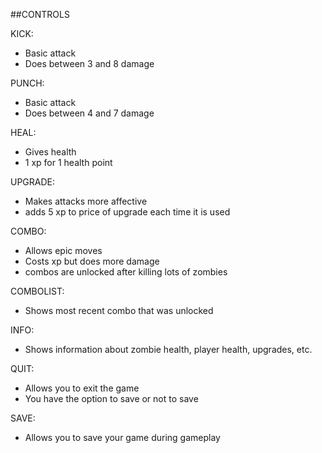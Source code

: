 ##CONTROLS

KICK:
   * Basic attack
   * Does between 3 and 8 damage

PUNCH:
   * Basic attack
   * Does between 4 and 7 damage

HEAL:
   * Gives health
   * 1 xp for 1 health point

UPGRADE:
   * Makes attacks more affective
   * adds 5 xp to price of upgrade each time it is used

COMBO:
   * Allows epic moves
   * Costs xp but does more damage
   * combos are unlocked after killing lots of zombies

COMBOLIST:
   * Shows most recent combo that was unlocked

INFO:
   * Shows information about zombie health, player health, upgrades, etc.

QUIT:
   * Allows you to exit the game
   * You have the option to save or not to save

SAVE:
   * Allows you to save your game during gameplay
